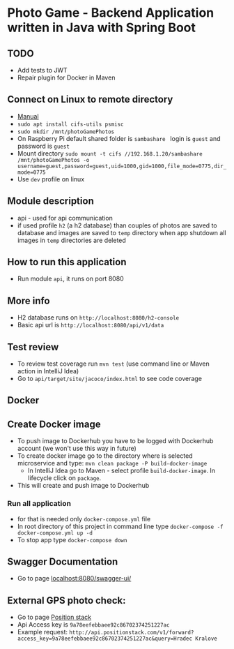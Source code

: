 # Photo Game - Backend Application written in Java with Spring Boot

## TODO
- Add tests to JWT
- Repair plugin for Docker in Maven

## Connect on Linux to remote directory
- [Manual](https://www.linode.com/docs/guides/linux-mount-smb-share/)
- `sudo apt install cifs-utils psmisc`
- `sudo mkdir /mnt/photoGamePhotos`
- On Raspberry Pi default shared folder is `sambashare ` login is `guest` and password is `guest`
- Mount directory `sudo mount -t cifs //192.168.1.20/sambashare /mnt/photoGamePhotos -o username=guest,password=guest,uid=1000,gid=1000,file_mode=0775,dir_mode=0775`
- Use `dev` profile on linux

## Module description
- api - used for api communication
- if used profile `h2` (a h2 database) than couples of photos are saved to database and images are saved to `temp` directory when app shutdown all images in `temp` directories are deleted

## How to run this application
- Run module `api`, it runs on port 8080

## More info
- H2 database runs on `http://localhost:8080/h2-console`
- Basic api url is `http://localhost:8080/api/v1/data`

## Test review
- To review test coverage run `mvn test` (use command line or Maven action in IntelliJ Idea)
- Go to `api/target/site/jacoco/index.html` to see code coverage

## Docker

## Create Docker image
- To push image to Dockerhub you have to be logged with Dockerhub account (we won't use this way in future)
- To create docker image go to the directory where is selected microservice and type:
`mvn clean package -P build-docker-image`
  - In IntelliJ Idea go to Maven - select profile `build-docker-image`. In lifecycle click on `package`.
- This will create and push image to Dockerhub

### Run all application
- for that is needed only `docker-compose.yml` file
- In root directory of this project in command line type `docker-compose -f docker-compose.yml up -d`
- To stop app type `docker-compose down`

## Swagger Documentation
- Go to page [localhost:8080/swagger-ui/](http://localhost:8080/swagger-ui/)

## External GPS photo check:
- Go to page [Position stack](https://positionstack.com/)
- Api Access key is `9a78eefebbaee92c86702374251227ac`
- Example request: `http://api.positionstack.com/v1/forward?access_key=9a78eefebbaee92c86702374251227ac&query=Hradec Kralove`

